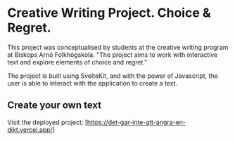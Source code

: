 # Creative Writing Project. Choice & Regret.

This project was conceptualised by students at the creative writing program at Biskops Arnö Folkhögskola. "The project aims to work with interactive text and explore elements of choice and regret."

The project is built using SvelteKit, and with the power of Javascript, the user is able to interact with the application to create a text. 

## Create your own text
Visit the deployed project: [https://det-gar-inte-att-angra-en-dikt.vercel.app/]
